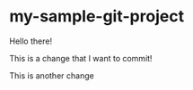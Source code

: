 # my-sample-git-project
Hello there!

This is a change that I want to commit!

This is another change
